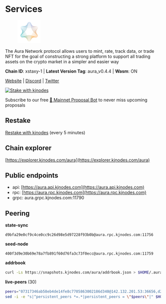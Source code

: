 # Services

<figure><img src="https://raw.githubusercontent.com/kj89/cosmos-images/main/logos/aura.png" alt=""><figcaption></figcaption></figure>

The Aura Network protocol allows users to mint, rate, track data,  or trade NFT for the goal of constructing a strong platform to  support all trading assets on the crypto market in a simpler and easier way

**Chain ID**: xstaxy-1 | **Latest Version Tag**: aura_v0.4.4 | **Wasm**: ON

[Website](https://aura.network) | [Discord](https://discord.gg/hpvF5QcWRf) | [Twitter](https://twitter.com/AuraNetworkHQ)

[![Stake with kjnodes](https://i.ibb.co/cr44Q8j/button-stake-with-kjnodes.png)](https://restake.app/aura/auravaloper17q4k3j6kcslrcuxtj9mxdcgez7kw7jdma8ykjs)

Subscribe to our free [🤖 Mainnet Proposal Bot](https://t.me/kjnodes_proposal_bot) to never miss upcoming proposals

## Restake

[Restake with kjnodes](https://restake.app/aura/auravaloper17q4k3j6kcslrcuxtj9mxdcgez7kw7jdma8ykjs) (every 5 minutes)
## Chain explorer
[https://explorer.kjnodes.com/aura](https://explorer.kjnodes.com/aura)

## Public endpoints

* api: [https://aura.api.kjnodes.com](https://aura.api.kjnodes.com)
* rpc: [https://aura.rpc.kjnodes.com](https://aura.rpc.kjnodes.com)
* grpc: aura.grpc.kjnodes.com:11790

## Peering

**state-sync**

```text
d9bfa29e0cf9c4ce0cc9c26d98e5d97228f93b0b@aura.rpc.kjnodes.com:11756
```

**seed-node**

```text
400f3d9e30b69e78a7fb891f60d76fa3c73f0ecc@aura.rpc.kjnodes.com:11759
```

**addrbook**
```bash
curl -Ls https://snapshots.kjnodes.com/aura/addrbook.json > $HOME/.aura/config/addrbook.json
```

**live-peers** (30)
```bash
peers="07317346ab58eb4de14fe8c7705863002186d340@142.132.201.53:36656,d2ea7c421c8bb552b84eba4c7924f9e78d3a79ae@176.9.158.219:41256,0179528068da0dfaf61005cf5aa28793ca42b129@85.25.74.163:26656,670c0c23a1196e706e058133fbbb156f7f33b352@5.9.95.147:26656,1584b3aa3969def4a9f70555b3b442d334053e94@148.113.159.22:10156,42aaa8c2007e34ebc5ba1019251845d0ed591435@143.42.74.78:26656,3e7ef25f1c9829351936884618659167400eb0f1@142.132.149.171:26656,b6a0d0d030f35ffffcfe92e72ea13933c1adbe62@116.202.174.253:21656,0599779759ed60e12ed39a94cd02d303ba10d591@95.214.52.174:36656,3e05f2b0fdd750511dbff9d3f6a47d3bc3d4b1f0@141.95.204.81:61456,ed15ae05f17dd4e672eec0a96c38364d063b68dc@65.108.6.45:60756,7885a9e940b45b9a2183488ca3a901b043b6ed67@144.76.40.53:21756,dce07d176e5ba4cfdc7b806eb80eabab162a09d0@45.76.213.229:26656,5e87d03a29ceca5e376e55588d9b099bb5d9524f@136.38.83.242:25656,a859027129ee2524b57c43b9ecbe3bcc4d120efb@195.3.222.183:26656,aec1624fad0adf47f9b4f7300dcb8bd4d63567f1@57.128.20.163:21756,fa474fe8f7159c9699fb39acb2925702f0474502@141.95.157.139:10156,63a90346040657406ddc48a2679e3bfbe17f717a@65.108.195.29:51656,34d759895c5a451488db34c686e74cb954d86723@65.108.135.212:26656,4f95e3b40a652b758d551a0d3a6cc25603d9e179@38.242.150.61:27656,ebc272824924ea1a27ea3183dd0b9ba713494f83@95.214.52.139:26966,d09fbac9fa84809f7ca34a40030bea2e87e77caf@148.113.6.190:26656,b5774014ea48bee11fede34398118f98215508f0@141.95.148.107:26656,10b4cb9cbd7d3dae1aacc97355c1269ce5e36c57@93.190.141.68:21056,f43c7c9a194ee5a97665a9aad8f887fdbb75e4ca@65.109.225.86:46656,c9c0b28dcf2db5f0e7b756986d3326d62ba47e78@144.126.147.58:26656,a19b89ebbf7331f435b8ef100ce501d2377922ea@209.126.116.182:26656,1f536bba1e1922d8920ab742afd8c78b447c68b2@194.163.178.191:26676,dd6474ec049a264abd25248f0fd9178058331fe0@54.179.159.96:26656,57406c041d38af3bac9acdcb2b4bdc90dc7a8852@88.99.164.158:26656"
sed -i -e "s|^persistent_peers *=.*|persistent_peers = \"$peers\"|" $HOME/.aura/config/config.toml
```
